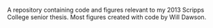 A repository containing code and figures relevant to my 2013 Scripps College senior thesis. Most figures created with code by Will Dawson.